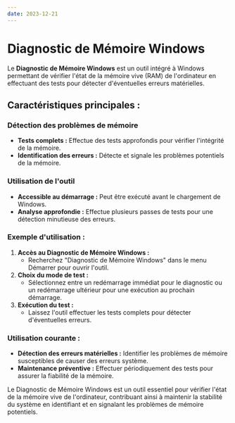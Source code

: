```yaml
---
date: 2023-12-21
---
```

# Diagnostic de Mémoire Windows

Le **Diagnostic de Mémoire Windows** est un outil intégré à Windows permettant de vérifier l'état de la mémoire vive (RAM) de l'ordinateur en effectuant des tests pour détecter d'éventuelles erreurs matérielles.

## Caractéristiques principales :

### Détection des problèmes de mémoire

- **Tests complets :** Effectue des tests approfondis pour vérifier l'intégrité de la mémoire.
- **Identification des erreurs :** Détecte et signale les problèmes potentiels de la mémoire.

### Utilisation de l'outil

- **Accessible au démarrage :** Peut être exécuté avant le chargement de Windows.
- **Analyse approfondie :** Effectue plusieurs passes de tests pour une détection minutieuse des erreurs.

### Exemple d'utilisation :

1. **Accès au Diagnostic de Mémoire Windows :**
    - Recherchez "Diagnostic de Mémoire Windows" dans le menu Démarrer pour ouvrir l'outil.
2. **Choix du mode de test :**
    - Sélectionnez entre un redémarrage immédiat pour le diagnostic ou un redémarrage ultérieur pour une exécution au prochain démarrage.
3. **Exécution du test :**
    - Laissez l'outil effectuer les tests complets pour détecter d'éventuelles erreurs.

### Utilisation courante :

- **Détection des erreurs matérielles :** Identifier les problèmes de mémoire susceptibles de causer des erreurs système.
- **Maintenance préventive :** Effectuer périodiquement des tests pour assurer la fiabilité de la mémoire.

Le Diagnostic de Mémoire Windows est un outil essentiel pour vérifier l'état de la mémoire vive de l'ordinateur, contribuant ainsi à maintenir la stabilité du système en identifiant et en signalant les problèmes de mémoire potentiels.